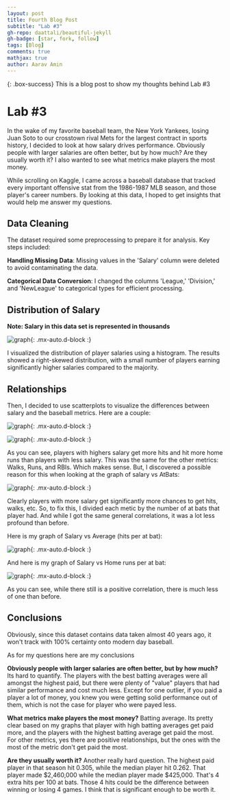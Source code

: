```yaml
---
layout: post
title: Fourth Blog Post
subtitle: "Lab #3"
gh-repo: daattali/beautiful-jekyll
gh-badge: [star, fork, follow]
tags: [Blog]
comments: true
mathjax: true
author: Aarav Amin
---
```

{: .box-success}
This is a blog post to show my thoughts behind Lab #3

# Lab #3

In the wake of my favorite baseball team, the New York Yankees, losing Juan Soto to our crosstown rival Mets for the largest contract in sports history, I decided to look at how salary drives performance. Obviously people with larger salaries are often better, but by how much? Are they usually worth it? I also wanted to see what metrics make players the most money.

While scrolling on Kaggle, I came across a baseball database that tracked every important offensive stat from the 1986-1987 MLB season, and those player's career numbers. By looking at this data, I hoped to get insights that would help me answer my questions.

## Data Cleaning

The dataset required some preprocessing to prepare it for analysis. Key steps included:

**Handling Missing Data**: Missing values in the 'Salary' column were deleted to avoid contaminating the data.

**Categorical Data Conversion**: I changed the columns 'League,' 'Division,' and 'NewLeague' to categorical types for efficient processing.

## Distribution of Salary

**Note: Salary in this data set is represented in thousands**

![graph](https://aaravamin15.github.io/assets/img/Salary_distribution.png){: .mx-auto.d-block :}

I visualized the distribution of player salaries using a histogram. The results showed a right-skewed distribution, with a small number of players earning significantly higher salaries compared to the majority.

## Relationships

Then, I decided to use scatterplots to visualize the differences between salary and the baseball metrics. Here are a couple:

![graph](https://aaravamin15.github.io/assets/img/Salaryvshits.png){: .mx-auto.d-block :}

![graph](https://aaravamin15.github.io/assets/img/SalaryvsHomeruns.png){: .mx-auto.d-block :}

As you can see, players with highers salary get more hits and hit more home runs than players with less salary. This was the same for the other metrics: Walks, Runs, and RBIs. Which makes sense. But, I discovered a possible reason for this when looking at the graph of salary vs AtBats:

![graph](https://aaravamin15.github.io/assets/img/Salaryvsatbat.png){: .mx-auto.d-block :}

Clearly players with more salary get significantly more chances to get hits, walks, etc. So, to fix this, I divided each metic by the number of at bats that player had. And while I got the same general correlations, it was a lot less profound than before.

Here is my graph of Salary vs Average (hits per at bat):

![graph](https://aaravamin15.github.io/assets/img/SalaryvsAvg.png){: .mx-auto.d-block :}

And here is my graph of Salary vs Home runs per at bat:

![graph](https://aaravamin15.github.io/assets/img/SalaryvsHr:Atb.png){: .mx-auto.d-block :}

As you can see, while there still is a positive correlation, there is much less of one than before.

## Conclusions

Obviously, since this dataset contains data taken almost 40 years ago, it won't track with 100% certainty onto modern day baseball.

As for my questions here are my conclusions

 **Obviously people with larger salaries are often better, but by how much?** 
    Its hard to quantify. The players with the best batting averages were all amongst the highest paid, but there were plenty of "value" players that had similar performance and cost much less. Except for one outlier, if you paid a player a lot of money, you knew you were getting solid performance out of them, which is not the case for player who were payed less.
 
**What metrics make players the most money?**
    Batting average. Its pretty clear based on my graphs that player with high batting averages get paid more, and the players with the highest batting average get paid the most. For other metrics, yes there are positive relationships, but the ones with the most of the metric don't get paid the most.
 
 **Are they usually worth it?**
    Another really hard question. The highest paid player in that season hit 0.305, while the median player hit 0.262. That player made $2,460,000 while the median player made $425,000. That's 4 extra hits per 100 at bats. Those 4 hits could be the difference between winning or losing 4 games. I think that is significant enough to be worth it.



 
 




